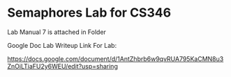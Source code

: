# Semaphores Lab for CS346

Lab Manual 7  is attached in Folder
 
 Google Doc Lab Writeup Link For Lab: 
 
 https://docs.google.com/document/d/1AntZhbrb6w9qvRUA795KaCMN8u3ZnOiLTiaFU2y6WEU/edit?usp=sharing
 

